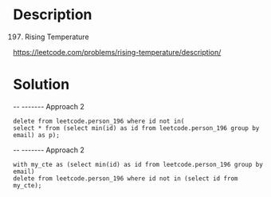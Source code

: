 # Description

197. Rising Temperature

https://leetcode.com/problems/rising-temperature/description/

# Solution
-- ------- Approach 2
```
delete from leetcode.person_196 where id not in(
select * from (select min(id) as id from leetcode.person_196 group by email) as p);
```
-- ------- Approach 2
```
with my_cte as (select min(id) as id from leetcode.person_196 group by email)
delete from leetcode.person_196 where id not in (select id from my_cte); 
```
